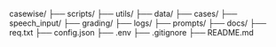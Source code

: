 casewise/
├── scripts/
├── utils/
├── data/
├── cases/
├── speech_input/
├── grading/
├── logs/
├── prompts/
├── docs/
├── req.txt
├── config.json
├── .env
├── .gitignore
├── README.md
